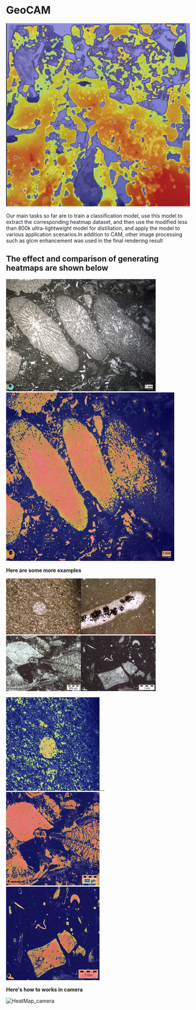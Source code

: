 # GeoCAM

![heatmap](.\doc\img\heatmap.gif)

Our main tasks so far are to train a classification model, use this model to extract the corresponding heatmap dataset, and then use the modified less than 800k ultra-lightweight model for distillation, and apply the model to various application scenarios.In addition to CAM, other image processing such as glcm enhancement was used in the final rendering result

## The effect and comparison of generating heatmaps are shown below

<img src=".\doc\img\img1.jpg" alt="img1" style="zoom: 40%;" /><img src=".\doc\img\heat1.jpg" alt="heat1" style="zoom:45%;" />



**Here are some more examples**

<img src=".\doc\img\img5.png" alt="img5" style="zoom:20%;" /><img src=".\doc\img\img4.png" alt="img4" style="zoom:20%;" /><img src=".\doc\img\img3.jpg" alt="img3" style="zoom:20%;" /><img src=".\doc\img\img2.jpg" alt="img2" style="zoom:20%;" />

<img src=".\doc\img\heat5.png" alt="heat5" style="zoom:25%;" /><img src="F:\Project\src\GeoCAM\doc\img\heat4.png" alt="heat4" style="zoom:25%;" /><img src=".\doc\img\heat3.jpg" alt="heat3" style="zoom:25%;" /><img src=".\doc\img\heat2.jpg" alt="heat2" style="zoom:25%;" />



**Here's how to works in camera**

![HeatMap_camera](.\doc\img\HeatMap_camera.gif)



